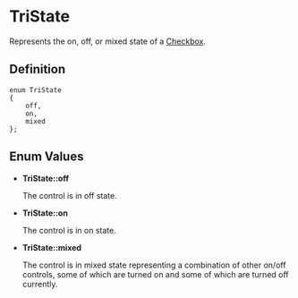 # TriState

Represents the on, off, or mixed state of a [Checkbox](checkbox.md).

## Definition

	enum TriState
	{
	    off,
	    on,
	    mixed
	};

## Enum Values

* **TriState::off**

	The control is in off state.

* **TriState::on**

	The control is in on state.

* **TriState::mixed**

	The control is in mixed state representing a combination of other on/off controls, some of which are turned on and some of which are turned off currently.